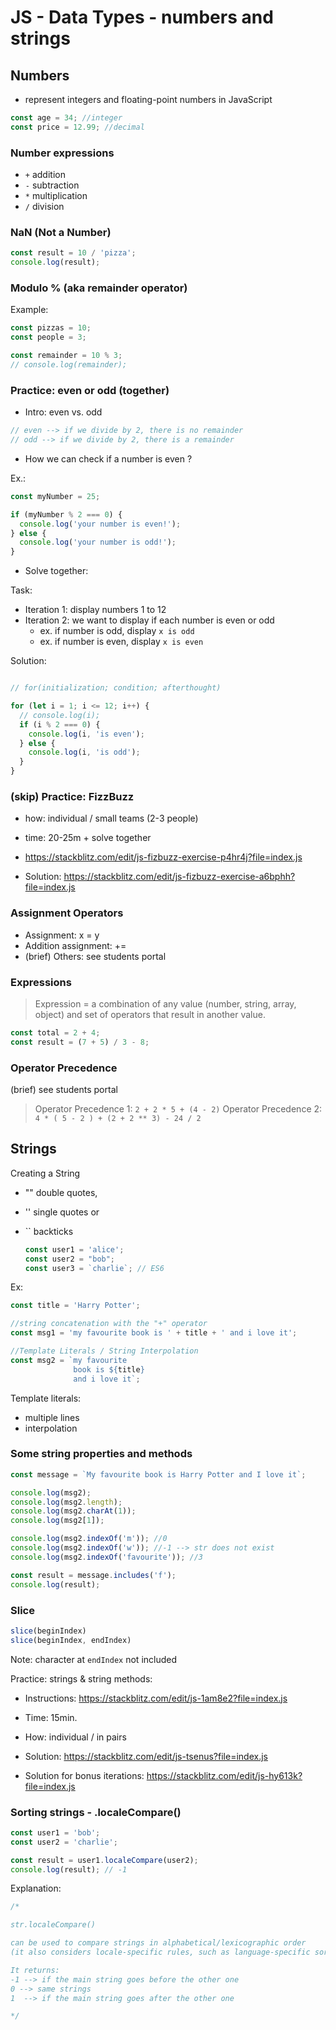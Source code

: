 
# JS - Data Types - numbers and strings




## Numbers

- represent integers and floating-point numbers in JavaScript

```js
const age = 34; //integer
const price = 12.99; //decimal
```



### Number expressions

- `+` addition
- `-` subtraction
- `*` multiplication
- `/` division



### NaN (Not a Number)

```js
const result = 10 / 'pizza';
console.log(result);
```




### Modulo % (aka remainder operator)

<!-- 

- ex. 11 % 2 pizzas 

- interactive demo: https://www.joshwcomeau.com/javascript/modulo-operator

-->


Example:


  ```js
  const pizzas = 10;
  const people = 3;

  const remainder = 10 % 3;
  // console.log(remainder);
  ```

  <!-- 

    Aug 2023 - Week Zero:
    - includes "Check if number is even or odd" (in unit "JS | Data types: Numbers")
    
  -->



### Practice: even or odd (together)

- Intro: even vs. odd

```js
// even --> if we divide by 2, there is no remainder
// odd --> if we divide by 2, there is a remainder
```


- How we can check if a number is even ?


Ex.: 

  ```js
  const myNumber = 25;

  if (myNumber % 2 === 0) {
    console.log('your number is even!');
  } else {
    console.log('your number is odd!');
  }

  ```

- Solve together:

Task:
- Iteration 1: display numbers 1 to 12
- Iteration 2: we want to display if each number is even or odd
  - ex. if number is odd, display `x is odd`
  - ex. if number is even, display `x is even`


Solution:

  ```js

  // for(initialization; condition; afterthought)

  for (let i = 1; i <= 12; i++) {
    // console.log(i);
    if (i % 2 === 0) {
      console.log(i, 'is even');
    } else {
      console.log(i, 'is odd');
    }
  }
  ```



### (skip) Practice: FizzBuzz

- how: individual / small teams (2-3 people)
- time: 20-25m + solve together
- https://stackblitz.com/edit/js-fizbuzz-exercise-p4hr4j?file=index.js

- Solution: https://stackblitz.com/edit/js-fizbuzz-exercise-a6bphh?file=index.js


<!--

Fizz-Buzz
- it is in prework ("JS | Loops and iterations")
- another option is to do this kata together: 
  - https://www.codewars.com/kata/5300901726d12b80e8000498
  - Note: a bit challenging for day3 (solve TOGETHER).
  - Concepts: loop + arrays + modulo operator

-->



### Assignment Operators

- Assignment: x = y
- Addition assignment: +=
- (brief) Others: see students portal



### Expressions

> Expression = a combination of any value (number, string, array, object) and set of operators that result in another value.

  ```js
  const total = 2 + 4;
  const result = (7 + 5) / 3 - 8;
  ```


### Operator Precedence

(brief) see students portal


> Operator Precedence 1: `2 + 2 * 5 + (4 - 2)`
> Operator Precedence 2: `4 * ( 5 - 2 ) + (2 + 2 ** 3) - 24 / 2`





## Strings


Creating a String
- "" double quotes,
- '' single quotes or
- `` backticks

  ```js
  const user1 = 'alice';
  const user2 = "bob";
  const user3 = `charlie`; // ES6
  ```

Ex:

  ```js
  const title = 'Harry Potter';

  //string concatenation with the "+" operator
  const msg1 = 'my favourite book is ' + title + ' and i love it';

  //Template Literals / String Interpolation
  const msg2 = `my favourite 
                book is ${title} 
                and i love it`;
  ```



Template literals:
- multiple lines
- interpolation



### Some string properties and methods


  ```js
  const message = `My favourite book is Harry Potter and I love it`;

  console.log(msg2);
  console.log(msg2.length);
  console.log(msg2.charAt(1));
  console.log(msg2[1]);

  console.log(msg2.indexOf('m')); //0
  console.log(msg2.indexOf('w')); //-1 --> str does not exist
  console.log(msg2.indexOf('favourite')); //3

  const result = message.includes('f');
  console.log(result);
  ```




### Slice

  ```js
  slice(beginIndex)
  slice(beginIndex, endIndex)
  ```

  Note: character at `endIndex` not included


Practice: strings & string methods: 
- Instructions: https://stackblitz.com/edit/js-1am8e2?file=index.js
- Time: 15min.
- How: individual / in pairs

- Solution: https://stackblitz.com/edit/js-tsenus?file=index.js
- Solution for bonus iterations: https://stackblitz.com/edit/js-hy613k?file=index.js



### Sorting strings - .localeCompare()

<!-- 

@LT: they need it for today's lab (iteration. 3.3) 

-->


```js
const user1 = 'bob';
const user2 = 'charlie';

const result = user1.localeCompare(user2);
console.log(result); // -1
```



Explanation: 


```js
/*

str.localeCompare()

can be used to compare strings in alphabetical/lexicographic order
(it also considers locale-specific rules, such as language-specific sorting conventions and special characters)

It returns:
-1 --> if the main string goes before the other one
0 --> same strings
1  --> if the main string goes after the other one

*/
```

